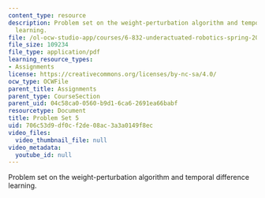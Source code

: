 ```yaml
---
content_type: resource
description: Problem set on the weight-perturbation algorithm and temporal difference
  learning.
file: /ol-ocw-studio-app/courses/6-832-underactuated-robotics-spring-2009/706c53d9df0cf2de08ac3a3a0149f8ec_MIT6_832s09_pset05.pdf
file_size: 109234
file_type: application/pdf
learning_resource_types:
- Assignments
license: https://creativecommons.org/licenses/by-nc-sa/4.0/
ocw_type: OCWFile
parent_title: Assignments
parent_type: CourseSection
parent_uid: 04c58ca0-0560-b9d1-6ca6-2691ea66babf
resourcetype: Document
title: Problem Set 5
uid: 706c53d9-df0c-f2de-08ac-3a3a0149f8ec
video_files:
  video_thumbnail_file: null
video_metadata:
  youtube_id: null
---
```

Problem set on the weight-perturbation algorithm and temporal difference learning.